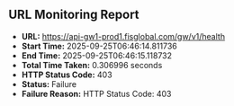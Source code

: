 ## URL Monitoring Report

- **URL:** https://api-gw1-prod1.fisglobal.com/gw/v1/health
- **Start Time:** 2025-09-25T06:46:14.811736
- **End Time:** 2025-09-25T06:46:15.118732
- **Total Time Taken:** 0.306996 seconds
- **HTTP Status Code:** 403
- **Status:** Failure
- **Failure Reason:** HTTP Status Code: 403
